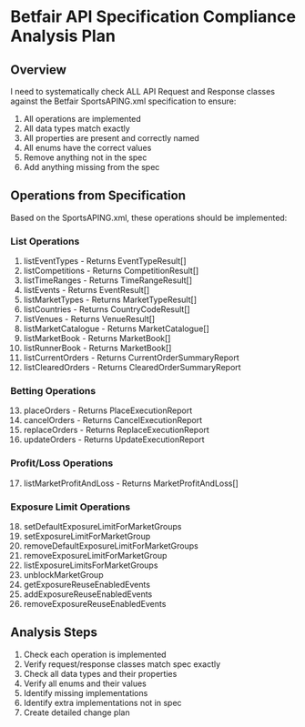 # Betfair API Specification Compliance Analysis Plan

## Overview
I need to systematically check ALL API Request and Response classes against the Betfair SportsAPING.xml specification to ensure:
1. All operations are implemented
2. All data types match exactly 
3. All properties are present and correctly named
4. All enums have the correct values
5. Remove anything not in the spec
6. Add anything missing from the spec

## Operations from Specification
Based on the SportsAPING.xml, these operations should be implemented:

### List Operations
1. listEventTypes - Returns EventTypeResult[]
2. listCompetitions - Returns CompetitionResult[]  
3. listTimeRanges - Returns TimeRangeResult[]
4. listEvents - Returns EventResult[]
5. listMarketTypes - Returns MarketTypeResult[]
6. listCountries - Returns CountryCodeResult[]
7. listVenues - Returns VenueResult[]
8. listMarketCatalogue - Returns MarketCatalogue[]
9. listMarketBook - Returns MarketBook[]
10. listRunnerBook - Returns MarketBook[]
11. listCurrentOrders - Returns CurrentOrderSummaryReport
12. listClearedOrders - Returns ClearedOrderSummaryReport

### Betting Operations  
13. placeOrders - Returns PlaceExecutionReport
14. cancelOrders - Returns CancelExecutionReport
15. replaceOrders - Returns ReplaceExecutionReport
16. updateOrders - Returns UpdateExecutionReport

### Profit/Loss Operations
17. listMarketProfitAndLoss - Returns MarketProfitAndLoss[]

### Exposure Limit Operations
18. setDefaultExposureLimitForMarketGroups
19. setExposureLimitForMarketGroup  
20. removeDefaultExposureLimitForMarketGroups
21. removeExposureLimitForMarketGroup
22. listExposureLimitsForMarketGroups
23. unblockMarketGroup
24. getExposureReuseEnabledEvents
25. addExposureReuseEnabledEvents
26. removeExposureReuseEnabledEvents

## Analysis Steps
1. Check each operation is implemented
2. Verify request/response classes match spec exactly
3. Check all data types and their properties
4. Verify all enums and their values
5. Identify missing implementations
6. Identify extra implementations not in spec
7. Create detailed change plan
